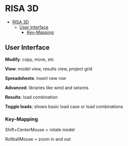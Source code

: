 # RISA 3D

- [RISA 3D](#risa-3d)
  - [User Interface](#user-interface)
    - [Key-Mapping](#key-mapping)

## User Interface

**Modify**: copy, move, etc

**View**: model view, results view, project grid

**Spreadsheets**: insert new row

**Advanced**: libraries like wind and seismis

**Results**: load combination

**Toggle loads**: shows basic load case or load combinations

### Key-Mapping

Shift+CenterMouse = rotate model

RollballMouse = zoom in and out
